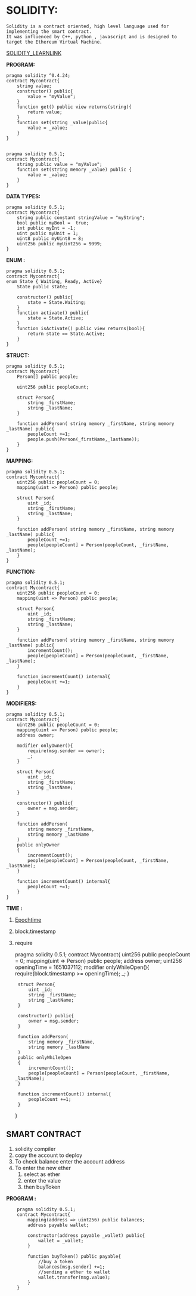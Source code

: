 # SOLIDITY:
    Solidity is a contract oriented, high level language used for implementing the smart contract.
    It was influenced by C++, python , javascript and is designed to target the Ethereum Virtual Machine.
 [SOLIDITY_LEARNLINK](https://www.dappuniversity.com/articles/solidity-tutorial "TUTORIAL")

    
**PROGRAM:**
    
    pragma solidity ^0.4.24;
    contract Mycontract{
        string value;
        constructor() public{
            value = "myValue";
        }
        function get() public view returns(string){
            return value;
        }   
        function set(string _value)public{
            value = _value;
        }
    }
    

    pragma solidity 0.5.1;
    contract Mycontract{
        string public value = "myValue";
        function set(string memory _value) public {
            value = _value;
        }
    }

**DATA TYPES:**

    pragma solidity 0.5.1;
    contract Mycontract{
        string public constant stringValue = "myString";
        bool public myBool =  true;
        int public myInt = -1;
        uint public myUnit = 1;
        uint8 public myUint8 = 8;
        uint256 public myUint256 = 9999;
    }

**ENUM :**

    pragma solidity 0.5.1;
    contract Mycontract{
    enum State { Waiting, Ready, Active}
        State public state;

        constructor() public{
            state = State.Waiting;
        }
        function activate() public{
            state = State.Active;
        }
        function isActivate() public view returns(bool){
            return state == State.Active;
        }
    }

**STRUCT:**
    
    pragma solidity 0.5.1;
    contract Mycontract{
        Person[] public people;
    
        uint256 public peopleCount;
    
        struct Person{
            string _firstName;
            string _lastName;
        }
    
        function addPerson( string memory _firstName, string memory _lastName) public{
            peopleCount +=1;
            people.push(Person(_firstName,_lastName));
        }
    }

**MAPPING:**
    
    pragma solidity 0.5.1;
    contract Mycontract{
        uint256 public peopleCount = 0;
        mapping(uint => Person) public people;
    
        struct Person{
            uint _id;
            string _firstName;
            string _lastName;
        }
    
        function addPerson( string memory _firstName, string memory _lastName) public{
            peopleCount +=1;
            people[peopleCount] = Person(peopleCount, _firstName, _lastName);
        }
    }


**FUNCTION:**

    pragma solidity 0.5.1;
    contract Mycontract{
        uint256 public peopleCount = 0;
        mapping(uint => Person) public people;
    
        struct Person{
            uint _id;
            string _firstName;
            string _lastName;
        }
    
        function addPerson( string memory _firstName, string memory _lastName) public{
            incrementCount();
            people[peopleCount] = Person(peopleCount, _firstName, _lastName);
        }
    
        function incrementCount() internal{
            peopleCount +=1;
        }
    }


**MODIFIERS:**

    pragma solidity 0.5.1;
    contract Mycontract{
        uint256 public peopleCount = 0;
        mapping(uint => Person) public people;
        address owner;
    
        modifier onlyOwner(){
            require(msg.sender == owner);
            _;
        }
    
        struct Person{
            uint _id;
            string _firstName;
            string _lastName;
        }
    
        constructor() public{
            owner = msg.sender;
        }
    
        function addPerson( 
            string memory _firstName, 
            string memory _lastName
        )
        public onlyOwner 
        {
            incrementCount();
            people[peopleCount] = Person(peopleCount, _firstName, _lastName);
        }
    
        function incrementCount() internal{
            peopleCount +=1;
        }
    }


**TIME :**
1. [Epochtime](https://www.epochconverter.com/)
2. block.timestamp 
3. require


    pragma solidity 0.5.1;
    contract Mycontract{
        uint256 public peopleCount = 0;
        mapping(uint => Person) public people;
        address owner;
        uint256 openingTime = 1651037112;
        modifier onlyWhileOpen(){
            require(block.timestamp >= openingTime);
            _;
        }
    
        struct Person{
            uint _id;
            string _firstName;
            string _lastName;
        }
    
        constructor() public{
            owner = msg.sender;
        }
    
        function addPerson( 
            string memory _firstName, 
            string memory _lastName
        )
        public onlyWhileOpen 
        {
            incrementCount();
            people[peopleCount] = Person(peopleCount, _firstName, _lastName);
        }
    
        function incrementCount() internal{
            peopleCount +=1;
        }
    }

## SMART CONTRACT

   1. solidity compiler 
   2. copy the account to deploy 
   3. To check balance enter the account address 
   4. To enter the new ether 
      1. select as ether 
      2. enter the value 
      3. then buyToken 


   **PROGRAM :**
    
        pragma solidity 0.5.1;
        contract Mycontract{
            mapping(address => uint256) public balances;
            address payable wallet;
        
            constructor(address payable _wallet) public{
                wallet = _wallet;
            }
        
            function buyToken() public payable{
                //buy a token
                balances[msg.sender] +=1; 
                //sending a ether to wallet
                wallet.transfer(msg.value);
            }
        }
